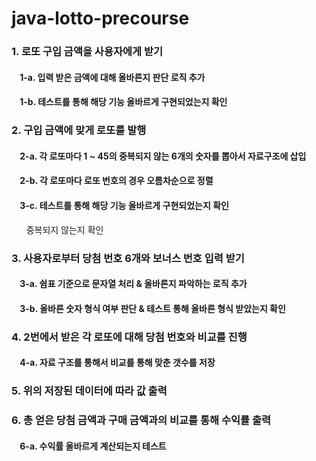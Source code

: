 # java-lotto-precourse

### 1. 로또 구입 금액을 사용자에게 받기

####  &nbsp;&nbsp;&nbsp;&nbsp;1-a. 입력 받은 금액에 대해 올바른지 판단 로직 추가

####  &nbsp;&nbsp;&nbsp;&nbsp;1-b. 테스트를 통해 해당 기능 올바르게 구현되었는지 확인

### 2. 구입 금액에 맞게 로또를 발행

####  &nbsp;&nbsp;&nbsp;&nbsp;2-a. 각 로또마다 1 ~ 45의 중복되지 않는 6개의 숫자를 뽑아서 자료구조에 삽입

####  &nbsp;&nbsp;&nbsp;&nbsp;2-b. 각 로또마다 로또 번호의 경우 오름차순으로 정렬

####  &nbsp;&nbsp;&nbsp;&nbsp;3-c. 테스트를 통해 해당 기능 올바르게 구현되었는지 확인

&nbsp;&nbsp;&nbsp;&nbsp;&nbsp;&nbsp;중복되지 않는지 확인

### 3. 사용자로부터 당첨 번호 6개와 보너스 번호 입력 받기

####  &nbsp;&nbsp;&nbsp;&nbsp;3-a. 쉼표 기준으로 문자열 처리 & 올바른지 파악하는 로직 추가

####  &nbsp;&nbsp;&nbsp;&nbsp;3-b. 올바른 숫자 형식 여부 판단 & 테스트 통해 올바른 형식 받았는지 확인

### 4. 2번에서 받은 각 로또에 대해 당첨 번호와 비교를 진행

####  &nbsp;&nbsp;&nbsp;&nbsp;4-a. 자료 구조를 통해서 비교를 통해 맞춘 갯수를 저장

### 5. 위의 저장된 데이터에 따라 값 출력

### 6. 총 얻은 당첨 금액과 구매 금액과의 비교를 통해 수익률 출력

#### &nbsp;&nbsp;&nbsp;&nbsp;6-a. 수익률 올바르게 계산되는지 테스트













    